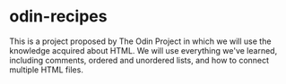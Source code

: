 # odin-recipes

This is a project proposed by The Odin Project in which we will use the knowledge acquired about HTML. We will use everything we've learned, including comments, ordered and unordered lists, and how to connect multiple HTML files.
